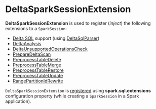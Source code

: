 # DeltaSparkSessionExtension

**DeltaSparkSessionExtension** is used to register (_inject_) the following extensions to a `SparkSession`:

* [Delta SQL](sql/index.md) support (using [DeltaSqlParser](sql/DeltaSqlParser.md))
* [DeltaAnalysis](DeltaAnalysis.md)
* [DeltaUnsupportedOperationsCheck](DeltaUnsupportedOperationsCheck.md)
* [PrepareDeltaScan](data-skipping/PrepareDeltaScan.md)
* [PreprocessTableDelete](PreprocessTableDelete.md)
* [PreprocessTableMerge](PreprocessTableMerge.md)
* [PreprocessTableRestore](PreprocessTableRestore.md)
* [PreprocessTableUpdate](PreprocessTableUpdate.md)
* [RangePartitionIdRewrite](commands/optimize/RangePartitionIdRewrite.md)

`DeltaSparkSessionExtension` is [registered](installation.md) using **spark.sql.extensions** configuration property (while creating a `SparkSession` in a Spark application).
